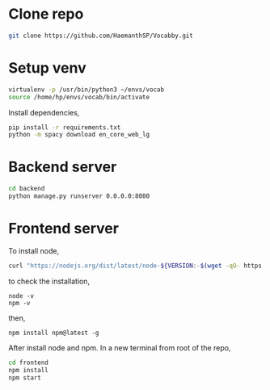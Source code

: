 # Clone repo
```bash
git clone https://github.com/HaemanthSP/Vocabby.git
```

# Setup venv
```bash
virtualenv -p /usr/bin/python3 ~/envs/vocab
source /home/hp/envs/vocab/bin/activate
```

Install dependencies,
```bash
pip install -r requirements.txt
python -m spacy download en_core_web_lg
```


# Backend server
```bash
cd backend
python manage.py runserver 0.0.0.0:8080
```

# Frontend server
To install node,
```bash
curl "https://nodejs.org/dist/latest/node-${VERSION:-$(wget -qO- https://nodejs.org/dist/latest/ | sed -nE 's|.*>node-(.*)\.pkg</a>.*|\1|p')}.pkg" > "$HOME/Downloads/node-latest.pkg" && sudo installer -store -pkg "$HOME/Downloads/node-latest.pkg" -target "/"

```

to check the installation,
```
node -v
npm -v
```

then,
```
npm install npm@latest -g
```


After install node and npm. In a new terminal from root of the repo,
```bash
cd frontend
npm install
npm start
```